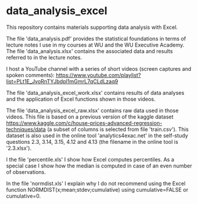 # data_analysis_excel

This repository contains materials supporting data analysis with Excel. 

The file 'data_analysis.pdf' provides the statistical foundations in terms of lecture notes I use in my courses at WU and the WU Executive Academy. The file 'data_analysis.xlsx' contains the associated data and results referred to in the lecture notes.

I host a YouTube channel with a series of short videos (screen captures and spoken comments): https://www.youtube.com/playlist?list=PLt1E_JvoRnTYJbdpl1mGmrL7qCLdLzaq9 

The file 'data_analysis_excel_work.xlsx' contains results of data analyses and the application of Excel functions shown in those videos.

The file 'data_analysis_excel_raw.xlsx' contains raw data used in those videos. This file is based on a previous version of the kaggle dataset https://www.kaggle.com/c/house-prices-advanced-regression-techniques/data (a subset of columns is selected from file 'train.csv'). This dataset is also used in the online tool 'analytics4exac.net' in the self-study questions 2.3, 3.14, 3.15, 4.12 and 4.13 (the filename in the online tool is '2.3.xlsx').

I the file 'percentile.xls' I show how Excel computes percentiles. As a special case I show how the median is computed in case of an even number of observations.

In the file 'normdist.xls' I explain why I do not recommend using the Excel function NORMDIST(x;mean;stdev;cumulative) using cumulative=FALSE or cumulative=0. 
